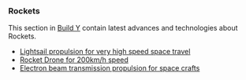 ### Rockets

This section in [Build Y](https://buildy.necrozmalabs.com/) contain latest advances and technologies about Rockets.

- [Lightsail propulsion for very high speed space travel](https://buildy.necrozmalabs.com/techs/rocket-drone-design/)
- [Rocket Drone for 200km/h speed](https://buildy.necrozmalabs.com/techs/rocket-drone-design/)
- [Electron beam transmission propulsion for space crafts](https://buildy.necrozmalabs.com/techs/electron-beam-transmission-propulsion-for-space-crafts/)
